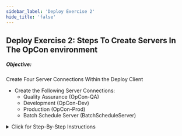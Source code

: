```yaml
---
sidebar_label: 'Deploy Exercise 2'
hide_title: 'false'
---
```


## Deploy Exercise 2: Steps To Create Servers In The OpCon environment

##### Objective: 

Create Four Server Connections Within the Deploy Client

- Create the Following Server Connections:
  - Quality Assurance (OpCon-QA)
  - Development (OpCon-Dev)
  - Production (OpCon-Prod)
  - Batch Schedule Server (BatchScheduleServer)

<!--
<video width="320" height="240" controls>
  <source src="imgdeploy/Deploy_CreateServers.mp4" type="video/mp4"></source>
Your browser does not support the video tag.
</video>
-->

<details>

<summary>Click for Step-By-Step Instructions</summary>

#### Create the server record for the Quality Assurance server in our OpCon environment

1.	Open the Deploy client and log in in with the User you just created that had **Administration Privileges**
2.	Under the **Administration** section click on Servers to open the **Server Management** screen
3.	Click the **Add** button
4.	In the **Server Name** text box, enter ```OpCon-QA```
5.	From the **Server Type** dropdown list select **Quality Assurance**
6.	Check the checkbox that **Allow Transformation Rules** has been selected
7.	In the **Server Address** text box add the server address of ```az-win10-deploy```
8.	In the **Server Port** text box enter the port number used by Deploy which is ```9060```
9.	Check that the checkbox for **Using TLS** is selected
10.	In the **OpCon API Port** text box, enter the **OpCon API Port Number** which is ```600```
11. Check that the checkbox for **Using TLS** is selected
12.	Click the **Test Server Connection** button
13.	If the Server Connection was **successful** click **Save**
14.	If the Server Connection was **not successful** review the instructions or ask the Trainer for assistance

#### Create the server record for the Development server in our OpCon environment

1.	Click the **Add** button
2.	In the **Server Name** text box, enter ```OpCon-Dev```
3.	From the **Server Type** dropdown list select **Development**
4.	Check the checkbox that **Allow Transformation Rules** has been selected
5.	In the **Server Address** text box add the server IP address of ```az-win10-deploy```
6.	In the **Server Port** text box enter the port number used by Deploy which is ```9070```
7.	Check that the checkbox for **Using TLS** is selected
8.	In the **OpCon API Port** text box, enter the **OpCon API Port Number** which is ```700```
9. Check that the checkbox for **Using TLS** is selected
10.	Click the **Test Server Connection** button
11.	If the server connection was **successful** click **Save** 
12.	If the server connection was **not successful** review the instructions or ask the Trainer for assistance

#### Create the server record for the Production server in our OpCon environment

1.	Click the **Add** button
2.	In the **Server name** text box, enter ```OpCon-Prod```
3.	From the **Server Type** dropdown list select **Production**
4.	Check the checkbox that **Allow Transformation Rules** has been selected
5.	In the **Server Address** text box add the server IP address of ```az-win10-deploy```
6.	In the **Server Port** text box enter the port number used by Deploy which is ```9040```
7.	Check that the checkbox for **Using TLS** is selected
8.	In the **OpCon API Port** text box, enter the **OpCon API Port Number** which is ```443```
9. Check that the checkbox for **Using TLS** is selected
10.	Click the **Test Server Connection** button
11.	If the server connection was **successful** click Save
12.	If the server connection was **not successful** review the instructions or ask the Trainer for assistance

:::note  note

The port information for BatchScheduleServer will be the same as the OpCon-Prod Server

:::

#### Create the server record for the BatchScheduleServer in our OpCon environment

1. Click the **Add** button
2. In the **Server name** text box, enter ```BatchScheduleServer```
3. From the **Server Type** dropdown list select **Production**
4. Check the checkbox that **Allow Transformation Rules** has been selected
5. In the **Server Address** text box add the server ```az-win10-deploy```
6. In the **Server Port** text box enter the port number used by Deploy which is ```9040```
7. Check that the checkbox for **Using TLS** is selected
8. In the **OpCon API Port** text box, enter the **OpCon API Port Number** which is ```443```
9. Check that the checkbox for **Using TLS** is selected
10. Click the **Test Server Connection** button
11. If the server connections was **successful** click **Save**
12. If the server connection was **not successful** review the instructions or ask the Trainer for assistance

</details>